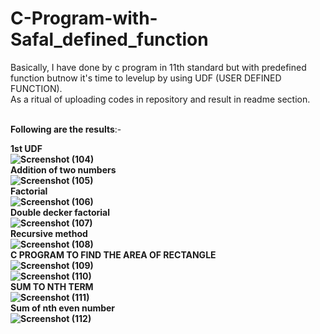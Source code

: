 # C-Program-with-Safal_defined_function
Basically, I have done by c program in 11th standard but with predefined function butnow it's time to levelup by using UDF (USER DEFINED FUNCTION).</br>
As a ritual of uploading codes in repository and result in readme section.</p>
</br><b>Following are the results</b>:-</p>
<b>1st UDF<b>
</br> ![Screenshot (104)](https://user-images.githubusercontent.com/99072350/161548206-32d3322e-2739-40d7-beed-149b3ea0bcc5.png)</br>
<b>Addition of two numbers<b></br>
![Screenshot (105)](https://user-images.githubusercontent.com/99072350/161551742-50f80257-7899-4dd9-9ef6-8b16b1806024.png)
</br>
<b>Factorial</b>
</br>![Screenshot (106)](https://user-images.githubusercontent.com/99072350/161555512-8ba44487-57b2-49d1-b93b-5e01fac2dce4.png)
</br>
<b>Double decker factorial<b></br>
![Screenshot (107)](https://user-images.githubusercontent.com/99072350/161560753-10b6a49f-19ad-41b4-bb31-409f935ee5fe.png)
</br>
<b>Recursive method</b></br>![Screenshot (108)](https://user-images.githubusercontent.com/99072350/161567080-7547af6f-c34b-4db6-96f8-3c7f3ba9bb7e.png)
</br><b>C PROGRAM TO FIND THE AREA OF RECTANGLE<b></br>
![Screenshot (109)](https://user-images.githubusercontent.com/99072350/161569572-d5720ec8-65ec-4363-b710-7fe8a43bd791.png)</br>
![Screenshot (110)](https://user-images.githubusercontent.com/99072350/161569589-86fa4c2f-4348-4e9a-9a6d-f553d679d9d8.png)</br>
<b>SUM TO NTH TERM</b></br>![Screenshot (111)](https://user-images.githubusercontent.com/99072350/161574587-eb8fa3a5-015c-4dc6-ad44-a109377dbe06.png)
</br><b>Sum of nth even number</b></br>![Screenshot (112)](https://user-images.githubusercontent.com/99072350/161576336-fa76ba43-ca0a-4f5a-a573-003986cf12d6.png)
</br>




